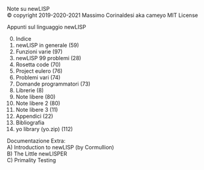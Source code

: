 Note su newLISP  
© copyright 2019-2020-2021 Massimo Corinaldesi aka cameyo
MIT License  
    
Appunti sul linguaggio newLISP  
  
00) Indice  
01) newLISP in generale (59)  
02) Funzioni varie (97)  
03) newLISP 99 problemi (28)  
04) Rosetta code (70)  
05) Project eulero (76)  
06) Problemi vari (74)  
07) Domande programmatori (73)  
08) Librerie (8)  
09) Note libere (80)  
10) Note libere 2 (80)  
11) Note libere 3 (11)  
12) Appendici (22)  
13) Bibliografia  
99) yo library (yo.zip) (112)  
  
Documentazione Extra:  
A) Introduction to newLISP (by Cormullion)  
B) The Little newLISPER  
C) Primality Testing  

